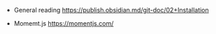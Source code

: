- General reading
https://publish.obsidian.md/git-doc/02+Installation

- Momemt.js
https://momentjs.com/